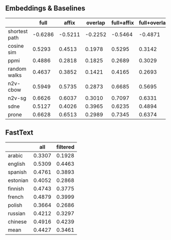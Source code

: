 ## Embeddings & Baselines
|               |    full |   affix |   overlap |   full+affix |   full+overlap |   full+affix+overlap |
|---------------|---------|---------|-----------|--------------|----------------|----------------------|
| shortest path | -0.6286 | -0.5211 |   -0.2252 |      -0.5464 |        -0.4871 |              -0.5038 |
| cosine sim    |  0.5293 |  0.4513 |    0.1978 |       0.5295 |         0.3142 |               0.4257 |
| ppmi          |  0.4886 |  0.2818 |    0.1825 |       0.2689 |         0.3029 |               0.1848 |
| random walks  |  0.4637 |  0.3852 |    0.1421 |       0.4165 |         0.2693 |               0.2931 |
| n2v-cbow      |  0.5949 |  0.5735 |    0.2873 |       0.6685 |         0.5695 |               0.6177 |
| n2v-sg        |  0.6626 |  0.6037 |    0.3010 |       0.7097 |         0.6331 |               0.6747 |
| sdne          |  0.5127 |  0.4026 |    0.3965 |       0.6235 |         0.4894 |               0.4932 |
| prone         |  0.6628 |  0.6513 |    0.2989 |       0.7345 |         0.6374 |               0.6739 |

## FastText
|          |    all |   filtered |
|----------|--------|------------|
| arabic   | 0.3307 |     0.1928 |
| english  | 0.5309 |     0.4463 |
| spanish  | 0.4761 |     0.3893 |
| estonian | 0.4052 |     0.2868 |
| finnish  | 0.4743 |     0.3775 |
| french   | 0.4879 |     0.3999 |
| polish   | 0.3664 |     0.2686 |
| russian  | 0.4212 |     0.3297 |
| chinese  | 0.4916 |     0.4239 |
| mean     | 0.4427 |     0.3461 |
